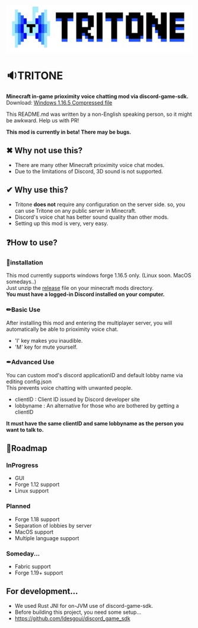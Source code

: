 ![Logo](./image/tritonelogo.jpg)

# 🔉TRITONE
**Minecraft in-game prioximity voice chatting mod via discord-game-sdk.**<br>
Download: [Windows 1.16.5 Compressed file](https://github.com/Iroom-gbs/tritone/releases/download/beta/tritone-beta.zip)

This README.md was written by a non-English speaking person, so it might be awkward. Help us with PR!

**This mod is currently in beta! There may be bugs.**

  ## ✖ Why not use this?
   * There are many other Minecraft prioximity voice chat modes.
   * Due to the limitations of Discord, 3D sound is not supported.
  ## ✔ Why use this?
   * Tritone **does not** require any configuration on the server side. so, you can use Tritone on any public server in Minecraft.
   * Discord's voice chat has better sound quality than other mods.
   * Setting up this mod is very, very easy.
  ## ❓How to use?
   ### 🚀installation
   This mod currently supports windows forge 1.16.5 only. (Linux soon. MacOS somedays..)<br>
   Just unzip the [release](https://github.com/Iroom-gbs/tritone/releases) file on your minecraft mods directory.<br>
   **You must have a logged-in Discord installed on your computer.**
   ### ✏Basic Use
   After installing this mod and entering the multiplayer server, you will automatically be able to prioximity voice chat.<br>
   * 'I' key makes you inaudible.
   * 'M' key for mute yourself.
   ### ✒Advanced Use
   You can custom mod's discord applicationID and default lobby name via editing config.json <br>
   This prevents voice chatting with unwanted people.
   * clientID : Client ID issued by Discord developer site
   * lobbyname : An alternative for those who are bothered by getting a clientID
   
   **It must have the same clientID and same lobbyname as the person you want to talk to.**
  ## 🚩Roadmap
   ### InProgress
   * GUI
   * Forge 1.12 support
   * Linux support
   ### Planned
   * Forge 1.18 support
   * Separation of lobbies by server
   * MacOS support
   * Multiple language support
   ### Someday...
   * Fabric support
   * Forge 1.19+ support
   
  ## For development...
   * We used Rust JNI for on-JVM use of discord-game-sdk.
   * Before building this project, you need some setup...
   * https://github.com/ldesgoui/discord_game_sdk
